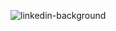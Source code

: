 ![linkedin-background](https://user-images.githubusercontent.com/92038944/205885230-a275951f-08c7-4b0a-a98e-401bd6da2748.png)
